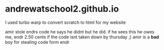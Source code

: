 # andrewatschool2.github.io
<p>I used turbo warp to convert scratch to html for my website</p>
amir stole endrs code he says he didnt but he did. if he sees this he owes me, endr 2.50 cents if the code isnt taken down by thursday ;)
amir is a <strong>bad</strong> boy for stealing code form endr
